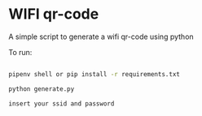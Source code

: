 # WIFI qr-code

A simple script to generate a wifi qr-code using python

To run:
```bash

pipenv shell or pip install -r requirements.txt

python generate.py

insert your ssid and password

```
